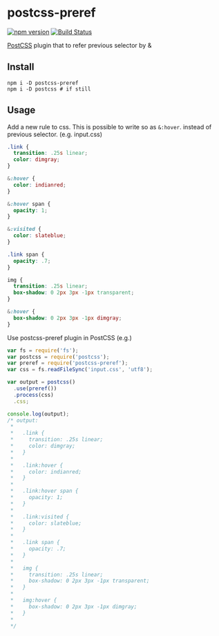 # postcss-preref

[![npm version](https://badge.fury.io/js/postcss-preref.svg)](https://badge.fury.io/js/postcss-preref)
[![Build Status](https://travis-ci.org/totora0155/postcss-preref.svg)](https://travis-ci.org/totora0155/postcss-preref)

[PostCSS](https://github.com/postcss/postcss) plugin that to refer previous selector by &

## Install

```
npm i -D postcss-preref
npm i -D postcss # if still
```

## Usage

Add a new rule to css.
This is possible to write so as `&:hover`. instead of previous selector.
(e.g. input.css)
```css
.link {
  transition: .25s linear;
  color: dimgray;
}

&:hover {
  color: indianred;
}

&:hover span {
  opacity: 1;
}

&:visited {
  color: slateblue;
}

.link span {
  opacity: .7;
}

img {
  transition: .25s linear;
  box-shadow: 0 2px 3px -1px transparent;
}

&:hover {
  box-shadow: 0 2px 3px -1px dimgray;
}

```

Use postcss-preref plugin in PostCSS
(e.g.)
```javascript
var fs = require('fs');
var postcss = require('postcss');
var preref = require('postcss-preref');
var css = fs.readFileSync('input.css', 'utf8');

var output = postcss()
  .use(preref())
  .process(css)
  .css;

console.log(output);
/* output:
 *
 *   .link {
 *     transition: .25s linear;
 *     color: dimgray;
 *   }
 *
 *   .link:hover {
 *     color: indianred;
 *   }
 *
 *   .link:hover span {
 *     opacity: 1;
 *   }
 *
 *   .link:visited {
 *     color: slateblue;
 *   }
 *
 *   .link span {
 *     opacity: .7;
 *   }
 *
 *   img {
 *     transition: .25s linear;
 *     box-shadow: 0 2px 3px -1px transparent;
 *   }
 *
 *   img:hover {
 *     box-shadow: 0 2px 3px -1px dimgray;
 *   }
 *
 */
```
